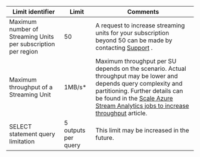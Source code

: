 <properties 
   pageTitle="Stream Analytics limits table"
   description="Describes system limits and recommended sizes for Stream Analytics components and connections."
   services="stream-analytics"
   documentationCenter="NA"
   authors="jeffstokes72"
   manager="paulettm"
   editor="cgronlun" />
<tags
	ms.service="stream-analytics"
	ms.date="10/22/2015"
	wacn.date=""/>

| Limit identifier | Limit       | Comments |
|----------------- | ------------|--------- |
| Maximum number of Streaming Units per subscription per region | 50 | A request to increase streaming units for your subscription beyond 50 can be made by contacting <!-- deleted by customization [Microsoft Support](https://support.microsoft.com/en-us) --><!-- keep by customization: begin --> [Support](/support/contact/) <!-- keep by customization: end -->. |
| Maximum throughput of a Streaming Unit | 1MB/s* | Maximum throughput per SU depends on the scenario. Actual throughput may be lower and depends <!-- deleted by customization upon --> query complexity and partitioning. Further details can be found in the [Scale Azure Stream Analytics jobs to increase throughput](/documentation/articles/stream-analytics-scale-jobs) article. |
| SELECT statement query limitation | 5 outputs per query | This limit may be increased in the future. |

